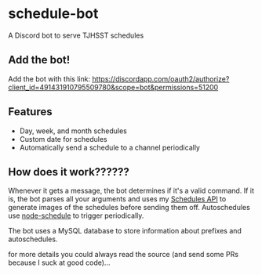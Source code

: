 # schedule-bot
A Discord bot to serve TJHSST schedules

## Add the bot! 
Add the bot with this link: https://discordapp.com/oauth2/authorize?client_id=491431910795509780&scope=bot&permissions=51200

## Features
* Day, week, and month schedules
* Custom date for schedules
* Automatically send a schedule to a channel periodically

## How does it work??????
Whenever it gets a message, the bot determines if it's a valid command. If it is, the bot parses all your arguments and uses my [Schedules API](https://schedules.sites.tjhsst.edu/) to generate images of the schedules before sending them off. Autoschedules use [node-schedule](https://www.npmjs.com/package/node-schedule) to trigger periodically. 

The bot uses a MySQL database to store information about prefixes and autoschedules. 

for more details you could always read the source (and send some PRs because I suck at good code)...
